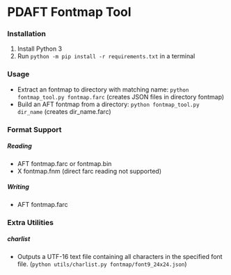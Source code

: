 PDAFT Fontmap Tool
==================

### Installation
1. Install Python 3
2. Run `python -m pip install -r requirements.txt` in a terminal

### Usage
- Extract an fontmap to directory with matching name: `python fontmap_tool.py fontmap.farc`
    (creates JSON files in directory fontmap)
- Build an AFT fontmap from a directory: `python fontmap_tool.py dir_name`
    (creates dir_name.farc)

### Format Support
##### Reading
- AFT fontmap.farc or fontmap.bin
- X fontmap.fnm (direct farc reading not supported)

##### Writing
- AFT fontmap.farc

### Extra Utilities
##### charlist
- Outputs a UTF-16 text file containing all characters in the specified font file.
    (`python utils/charlist.py fontmap/font9_24x24.json`)